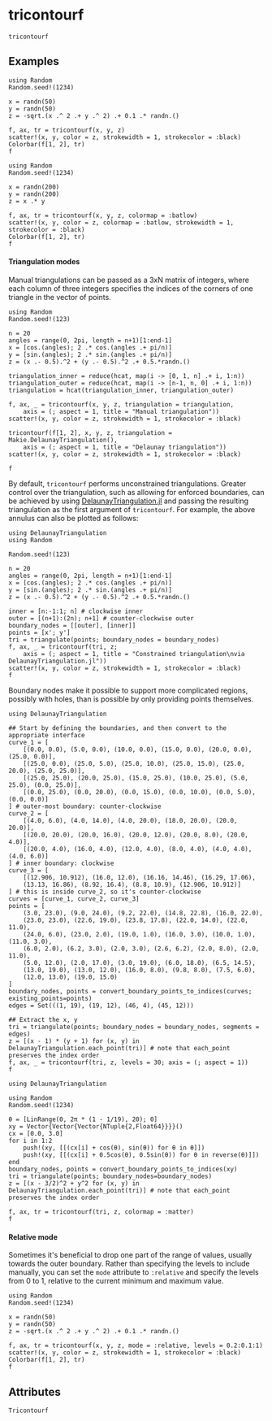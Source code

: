 # tricontourf

```@shortdocs
tricontourf
```


## Examples

```@figure
using Random
Random.seed!(1234)

x = randn(50)
y = randn(50)
z = -sqrt.(x .^ 2 .+ y .^ 2) .+ 0.1 .* randn.()

f, ax, tr = tricontourf(x, y, z)
scatter!(x, y, color = z, strokewidth = 1, strokecolor = :black)
Colorbar(f[1, 2], tr)
f
```

```@figure
using Random
Random.seed!(1234)

x = randn(200)
y = randn(200)
z = x .* y

f, ax, tr = tricontourf(x, y, z, colormap = :batlow)
scatter!(x, y, color = z, colormap = :batlow, strokewidth = 1, strokecolor = :black)
Colorbar(f[1, 2], tr)
f
```

#### Triangulation modes

Manual triangulations can be passed as a 3xN matrix of integers, where each column of three integers specifies the indices of the corners of one triangle in the vector of points.

```@figure
using Random
Random.seed!(123)

n = 20
angles = range(0, 2pi, length = n+1)[1:end-1]
x = [cos.(angles); 2 .* cos.(angles .+ pi/n)]
y = [sin.(angles); 2 .* sin.(angles .+ pi/n)]
z = (x .- 0.5).^2 + (y .- 0.5).^2 .+ 0.5.*randn.()

triangulation_inner = reduce(hcat, map(i -> [0, 1, n] .+ i, 1:n))
triangulation_outer = reduce(hcat, map(i -> [n-1, n, 0] .+ i, 1:n))
triangulation = hcat(triangulation_inner, triangulation_outer)

f, ax, _ = tricontourf(x, y, z, triangulation = triangulation,
    axis = (; aspect = 1, title = "Manual triangulation"))
scatter!(x, y, color = z, strokewidth = 1, strokecolor = :black)

tricontourf(f[1, 2], x, y, z, triangulation = Makie.DelaunayTriangulation(),
    axis = (; aspect = 1, title = "Delaunay triangulation"))
scatter!(x, y, color = z, strokewidth = 1, strokecolor = :black)

f
```

By default, `tricontourf` performs unconstrained triangulations.
Greater control over the triangulation, such as allowing for enforced boundaries, can be achieved by using [DelaunayTriangulation.jl](https://github.com/DanielVandH/DelaunayTriangulation.jl) and passing the resulting triangulation as the first argument of `tricontourf`.
For example, the above annulus can also be plotted as follows:

```@figure
using DelaunayTriangulation
using Random

Random.seed!(123)

n = 20
angles = range(0, 2pi, length = n+1)[1:end-1]
x = [cos.(angles); 2 .* cos.(angles .+ pi/n)]
y = [sin.(angles); 2 .* sin.(angles .+ pi/n)]
z = (x .- 0.5).^2 + (y .- 0.5).^2 .+ 0.5.*randn.()

inner = [n:-1:1; n] # clockwise inner 
outer = [(n+1):(2n); n+1] # counter-clockwise outer
boundary_nodes = [[outer], [inner]]
points = [x'; y']
tri = triangulate(points; boundary_nodes = boundary_nodes)
f, ax, _ = tricontourf(tri, z;
    axis = (; aspect = 1, title = "Constrained triangulation\nvia DelaunayTriangulation.jl"))
scatter!(x, y, color = z, strokewidth = 1, strokecolor = :black)
f
```

Boundary nodes make it possible to support more complicated regions, possibly with holes, than is possible by only providing points themselves.

```@figure
using DelaunayTriangulation

## Start by defining the boundaries, and then convert to the appropriate interface 
curve_1 = [
    [(0.0, 0.0), (5.0, 0.0), (10.0, 0.0), (15.0, 0.0), (20.0, 0.0), (25.0, 0.0)],
    [(25.0, 0.0), (25.0, 5.0), (25.0, 10.0), (25.0, 15.0), (25.0, 20.0), (25.0, 25.0)],
    [(25.0, 25.0), (20.0, 25.0), (15.0, 25.0), (10.0, 25.0), (5.0, 25.0), (0.0, 25.0)],
    [(0.0, 25.0), (0.0, 20.0), (0.0, 15.0), (0.0, 10.0), (0.0, 5.0), (0.0, 0.0)]
] # outer-most boundary: counter-clockwise  
curve_2 = [
    [(4.0, 6.0), (4.0, 14.0), (4.0, 20.0), (18.0, 20.0), (20.0, 20.0)],
    [(20.0, 20.0), (20.0, 16.0), (20.0, 12.0), (20.0, 8.0), (20.0, 4.0)],
    [(20.0, 4.0), (16.0, 4.0), (12.0, 4.0), (8.0, 4.0), (4.0, 4.0), (4.0, 6.0)]
] # inner boundary: clockwise 
curve_3 = [
    [(12.906, 10.912), (16.0, 12.0), (16.16, 14.46), (16.29, 17.06),
    (13.13, 16.86), (8.92, 16.4), (8.8, 10.9), (12.906, 10.912)]
] # this is inside curve_2, so it's counter-clockwise 
curves = [curve_1, curve_2, curve_3]
points = [
    (3.0, 23.0), (9.0, 24.0), (9.2, 22.0), (14.8, 22.8), (16.0, 22.0),
    (23.0, 23.0), (22.6, 19.0), (23.8, 17.8), (22.0, 14.0), (22.0, 11.0),
    (24.0, 6.0), (23.0, 2.0), (19.0, 1.0), (16.0, 3.0), (10.0, 1.0), (11.0, 3.0),
    (6.0, 2.0), (6.2, 3.0), (2.0, 3.0), (2.6, 6.2), (2.0, 8.0), (2.0, 11.0),
    (5.0, 12.0), (2.0, 17.0), (3.0, 19.0), (6.0, 18.0), (6.5, 14.5),
    (13.0, 19.0), (13.0, 12.0), (16.0, 8.0), (9.8, 8.0), (7.5, 6.0),
    (12.0, 13.0), (19.0, 15.0)
]
boundary_nodes, points = convert_boundary_points_to_indices(curves; existing_points=points)
edges = Set(((1, 19), (19, 12), (46, 4), (45, 12)))

## Extract the x, y 
tri = triangulate(points; boundary_nodes = boundary_nodes, segments = edges)
z = [(x - 1) * (y + 1) for (x, y) in DelaunayTriangulation.each_point(tri)] # note that each_point preserves the index order
f, ax, _ = tricontourf(tri, z, levels = 30; axis = (; aspect = 1))
f
```

```@figure
using DelaunayTriangulation

using Random
Random.seed!(1234)

θ = [LinRange(0, 2π * (1 - 1/19), 20); 0]
xy = Vector{Vector{Vector{NTuple{2,Float64}}}}()
cx = [0.0, 3.0]
for i in 1:2
    push!(xy, [[(cx[i] + cos(θ), sin(θ)) for θ in θ]])
    push!(xy, [[(cx[i] + 0.5cos(θ), 0.5sin(θ)) for θ in reverse(θ)]])
end
boundary_nodes, points = convert_boundary_points_to_indices(xy)
tri = triangulate(points; boundary_nodes=boundary_nodes)
z = [(x - 3/2)^2 + y^2 for (x, y) in DelaunayTriangulation.each_point(tri)] # note that each_point preserves the index order

f, ax, tr = tricontourf(tri, z, colormap = :matter)
f
```

#### Relative mode

Sometimes it's beneficial to drop one part of the range of values, usually towards the outer boundary.
Rather than specifying the levels to include manually, you can set the `mode` attribute
to `:relative` and specify the levels from 0 to 1, relative to the current minimum and maximum value.

```@figure
using Random
Random.seed!(1234)

x = randn(50)
y = randn(50)
z = -sqrt.(x .^ 2 .+ y .^ 2) .+ 0.1 .* randn.()

f, ax, tr = tricontourf(x, y, z, mode = :relative, levels = 0.2:0.1:1)
scatter!(x, y, color = z, strokewidth = 1, strokecolor = :black)
Colorbar(f[1, 2], tr)
f
```

## Attributes

```@attrdocs
Tricontourf
```
